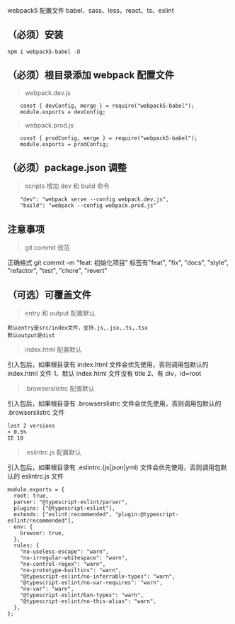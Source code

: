 webpack5 配置文件 babel、sass、less、react、ts、eslint

## （必须）安装

```code
npm i webpack5-babel -D
```

## （必须）根目录添加 webpack 配置文件

> webpack.dev.js

```code
    const { devConfig, merge } = require("webpack5-babel");
    module.exports = devConfig;
```

> webpack.prod.js

```code
    const { prodConfig, merge } = require("webpack5-babel");
    module.exports = prodConfig;
```

## （必须）package.json 调整

> scripts 增加 dev 和 build 命令

```code
    "dev": "webpack serve --config webpack.dev.js",
    "build": "webpack --config webpack.prod.js"
```

## 注意事项

> git commit 规范

正确格式 git commit -m "feat: 初始化项目"
标签有"feat", "fix", "docs", "style", "refactor", "test", "chore", "revert"

## （可选）可覆盖文件

> entry 和 output 配置默认

```code
默认entry是src/index文件，支持.js,.jsx,.ts,.tsx
默认output是dist
```

> index.html 配置默认

引入包后，如果根目录有 index.html 文件会优先使用，否则调用包默认的 index.html 文件
1、默认 index.html 文件没有 title
2、有 div，id=root

> .browserslistrc 配置默认

引入包后，如果根目录有 .browserslistrc 文件会优先使用，否则调用包默认的 .browserslistrc 文件

```code
last 2 versions
> 0.5%
IE 10
```

> .eslintrc.js 配置默认

引入包后，如果根目录有 .eslintrc.(js|json|yml) 文件会优先使用，否则调用包默认的 eslintrc.js 文件

```code
module.exports = {
  root: true,
  parser: "@typescript-eslint/parser",
  plugins: ["@typescript-eslint"],
  extends: ["eslint:recommended", "plugin:@typescript-eslint/recommended"],
  env: {
    browser: true,
  },
  rules: {
    "no-useless-escape": "warn",
    "no-irregular-whitespace": "warn",
    "no-control-regex": "warn",
    "no-prototype-builtins": "warn",
    "@typescript-eslint/no-inferrable-types": "warn",
    "@typescript-eslint/no-var-requires": "warn",
    "no-var": "warn",
    "@typescript-eslint/ban-types": "warn",
    "@typescript-eslint/no-this-alias": "warn",
  },
};
```
